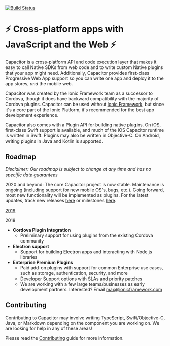 [![Build Status][circle-badge]][circle-badge-url]

# ⚡️ Cross-platform apps with JavaScript and the Web ⚡️

Capacitor is a cross-platform API and code execution layer that makes it easy to call Native SDKs from web code and to write custom Native plugins that your app might need.  Additionally, Capacitor provides first-class Progressive Web App support so you can write one app and deploy it to the app stores, _and_ the mobile web.

Capacitor was created by the Ionic Framework team as a successor to Cordova, though it does have backward compatibility with the majority of Cordova plugins. Capacitor can be used without [Ionic Framework](https://ionicframework.com/docs/components), but since it's a core part of the Ionic Platform, it's recommended for the best app development experience.

Capacitor also comes with a Plugin API for building native plugins. On iOS, first-class Swift support is available, and much of the iOS Capacitor runtime is written in Swift. Plugins may also be written in Objective-C. On Android, writing plugins in Java and Kotlin is supported.
 
## Roadmap

_Disclaimer: Our roadmap is subject to change at any time and has no specific date guarantees_

2020 and beyond: The core Capacitor project is now stable. Maintenance is ongoing (including support for new mobile OS's, bugs, etc.). Going forward, most new functionality will be implemented as plugins. For the latest updates, track new releases [here](https://github.com/ionic-team/capacitor/releases) or milestones [here](https://github.com/ionic-team/capacitor/milestones).

[2019](https://blog.ionicframework.com/capacitor-in-2019-native-progressive-web-apps-for-all/)

2018

 - __Cordova Plugin Integration__
   - Preliminary support for using plugins from the existing Cordova community
 - __Electron support__
   - Support for building Electron apps and interacting with Node.js libraries
 - __Enterprise Premium Plugins__
   - Paid add-on plugins with support for common Enterprise use cases, such as storage, authentication, security, and more
   - Developer Support options with SLAs and priority patches
   - We are working with a few large teams/businesses as early development partners. Interested? Email [max@ionicframework.com](mailto:max@ionicframework.com)

## Contributing

Contributing to Capacitor may involve writing TypeScript, Swift/Objective-C, Java, or Markdown depending on the component you are working on. We are looking for help in any of these areas!

Please read the [Contributing](.github/CONTRIBUTING.md) guide for more information.

[circle-badge]: https://circleci.com/gh/ionic-team/capacitor.svg?style=shield
[circle-badge-url]: https://circleci.com/gh/ionic-team/capacitor
